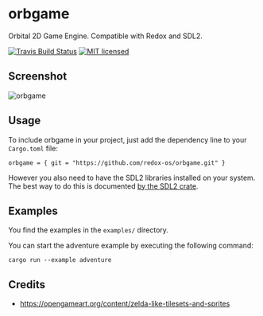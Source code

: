 # orbgame
Orbital 2D Game Engine. Compatible with Redox and SDL2. 

[![Travis Build Status](https://travis-ci.org/redox-os/orbgame.svg?branch=master)](https://travis-ci.org/redox-os/orbgame)
[![MIT licensed](https://img.shields.io/badge/license-MIT-blue.svg)](./LICENSE)

## Screenshot

![orbgame](https://github.com/FloVanGH/assets/blob/master/orbgame-screenshot.png)

## Usage

To include orbgame in your project, just add the dependency
line to your `Cargo.toml` file:

```text
orbgame = { git = "https://github.com/redox-os/orbgame.git" }
```

However you also need to have the SDL2 libraries installed on your
system.  The best way to do this is documented [by the SDL2
crate](https://github.com/AngryLawyer/rust-sdl2#user-content-requirements).

## Examples

You find the examples in the `examples/` directory.

You can start the adventure example by executing the following command:

```text
cargo run --example adventure
```
 
 ## Credits
 
 * https://opengameart.org/content/zelda-like-tilesets-and-sprites
